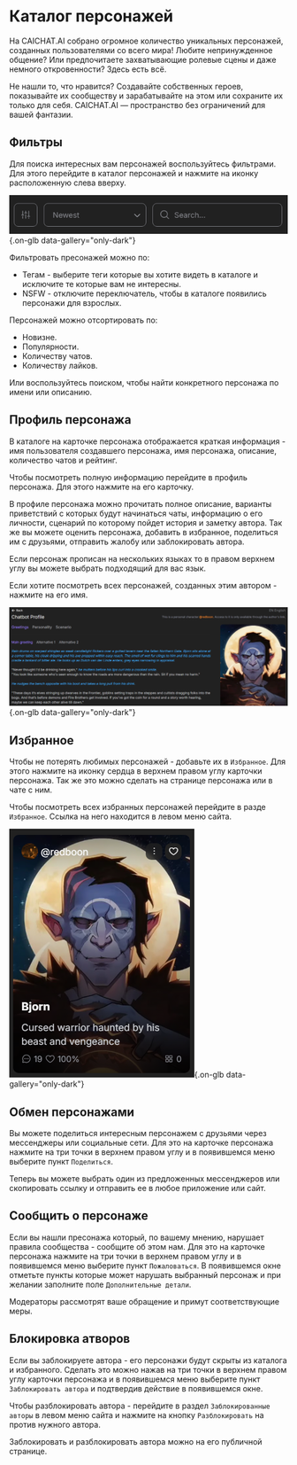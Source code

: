# Каталог персонажей

На CAICHAT.AI собрано огромное количество уникальных персонажей, созданных пользователями со всего мира! Любите непринужденное общение? Или предпочитаете захватывающие ролевые сцены и даже немного откровенности? Здесь есть всё.

Не нашли то, что нравится? Создавайте собственных героев, показывайте их сообществу и зарабатывайте на этом или сохраните их только для себя. CAICHAT.AI — пространство без ограничений для вашей фантазии.

## Фильтры

Для поиска интересных вам персонажей воспользуйтесь фильтрами. Для этого перейдите в каталог персонажей и нажмите на иконку расположенную слева вверху.

![](assets/image/filters.png){.on-glb data-gallery="only-dark"}

Фильтровать пресонажей можно по:

- Тегам - выберите теги которые вы хотите видеть в каталоге и исключите те которые вам не интересны.
- NSFW - отключите переключатель, чтобы в каталоге появились персонажи для взрослых.

Персонажей можно отсортировать по:

- Новизне.
- Популярности.
- Количеству чатов.
- Количеству лайков.

Или воспользуйтесь поиском, чтобы найти конкретного персонажа по имени или описанию.

## Профиль персонажа

В каталоге на карточке персонажа отображается краткая информация - имя пользователя создавшего персонажа, имя персонажа, описание, количество чатов и рейтинг.

Чтобы посмотреть полную информацию перейдите в профиль персонажа. Для этого нажмите на его карточку.

В профиле персонажа можно прочитать полное описание, варианты приветствий с которых будут начинаться чаты, информацию о его личности, сценарий по которому пойдет история и заметку автора. Так же вы можете оценить персонажа, добавить в избранное, поделиться им с друзьями, отправить жалобу или заблокировать автора.

Если персонаж прописан на нескольких языках то в правом верхнем углу вы можете выбрать подходящий для вас язык.

Если хотите посмотреть всех персонажей, созданных этим автором - нажмите на его имя.

![](assets/image/character-profile.png){.on-glb data-gallery="only-dark"}

## Избранное

Чтобы не потерять любимых персонажей - добавьте их в `Избранное`. Для этого нажмите на иконку сердца в верхнем правом углу карточки персонажа. Так же это можно сделать на странице персонажа или в чате с ним.

Чтобы посмотреть всех избранных персонажей перейдите в разде `Избранное`. Ссылка на него находится в левом меню сайта.

![](assets/image/favorites.png){.on-glb data-gallery="only-dark"}

## Обмен персонажами

Вы можете поделиться интересным персонажем с друзьями через мессенджеры или социальные сети. Для это на карточке персонажа нажмите на три точки в верхнем правом углу и в появившемся меню выберите пункт `Поделиться`.

Теперь вы можете выбрать один из предложенных мессенджеров или скопировать ссылку и отправить ее в любое приложение или сайт.

## Сообщить о персонаже

Если вы нашли пресонажа который, по вашему мнению, нарушает правила сообщества - сообщите об этом нам. Для это на карточке персонажа нажмите на три точки в верхнем правом углу и в появившемся меню выберите пункт `Пожаловаться`. В появившемся окне отметьте пункты которые может нарушать выбранный персонаж и при желании заполните поле `Дополнительные детали`.

Модераторы рассмотрят ваше обращение и примут соответствующие меры.

## Блокировка атворов

Если вы заблокируете автора - его персонажи будут скрыты из каталога и избранного. Сделать это можно нажав на три точки в верхнем правом углу карточки персонажа и в появившемся меню выберите пункт `Заблокировать автора` и подтвердив действие в появившемся окне.

Чтобы разблокировать автора - перейдите в раздел `Заблокированные авторы` в левом меню сайта и нажмите на кнопку `Разблокировать` на против нужного автора.

Заблокировать и разблокировать автора можно на его публичной странице.